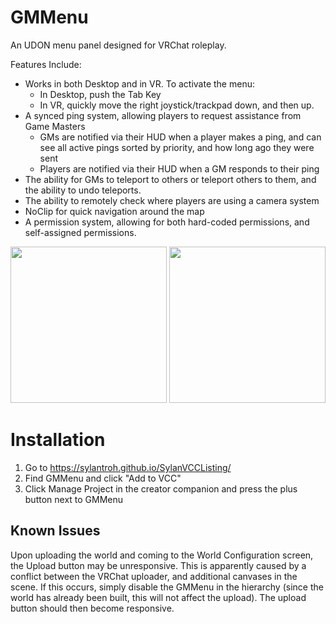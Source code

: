 # GMMenu
An UDON menu panel designed for VRChat roleplay. 

Features Include:
- Works in both Desktop and in VR. To activate the menu:
  - In Desktop, push the Tab Key
  - In VR, quickly move the right joystick/trackpad down, and then up.
- A synced ping system, allowing players to request assistance from Game Masters
  - GMs are notified via their HUD when a player makes a ping, and can see all active pings sorted by priority, and how long ago they were sent
  - Players are notified via their HUD when a GM responds to their ping
- The ability for GMs to teleport to others or teleport others to them, and the ability to undo teleports.
- The ability to remotely check where players are using a camera system
- NoClip for quick navigation around the map
- A permission system, allowing for both hard-coded permissions, and self-assigned permissions.
<p align="center">
  <img src="https://github.com/SylanTroh/GMMenu/blob/InstallGuide/Images/alerts.png" height="250" />
  <img src="https://github.com/SylanTroh/GMMenu/blob/InstallGuide/Images/playerlist.png" height="250" />
</p>

# Installation
1. Go to https://sylantroh.github.io/SylanVCCListing/
2. Find GMMenu and click "Add to VCC"
3. Click Manage Project in the creator companion and press the plus button next to GMMenu

## Known Issues
Upon uploading the world and coming to the World Configuration screen, the Upload button may be unresponsive. This is apparently caused by a conflict between the VRChat uploader, and additional canvases in the scene. If this occurs, simply disable the GMMenu in the hierarchy (since the world has already been built, this will not affect the upload). The upload button should then become responsive.
